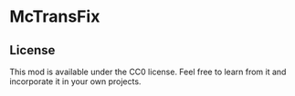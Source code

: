# McTransFix

## License
This mod is available under the CC0 license. Feel free to learn from it and incorporate it in your own projects.

